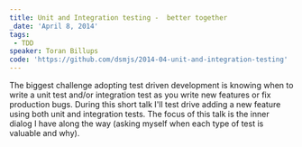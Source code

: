 ```yaml
---
title: Unit and Integration testing -  better together
_date: 'April 8, 2014'
tags:
 - TDD
speaker: Toran Billups
code: 'https://github.com/dsmjs/2014-04-unit-and-integration-testing'
---
```


The biggest challenge adopting test driven development is knowing when to write
a unit test and/or integration test as you write new features or fix production
bugs. During this short talk I'll test drive adding a new feature using both
unit and integration tests. The focus of this talk is the inner dialog I have
along the way (asking myself when each type of test is valuable and why).
